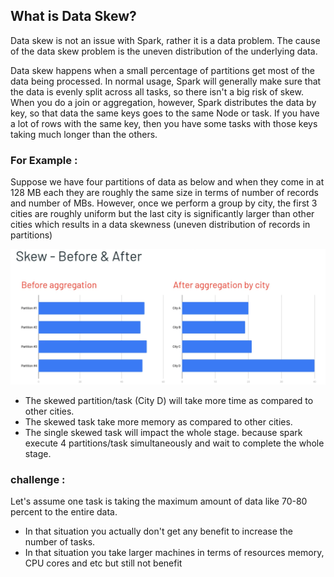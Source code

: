 ## What is Data Skew?
Data skew is not an issue with Spark, rather it is a data problem. The cause of the data skew problem is the uneven distribution of the underlying data.

Data skew happens when a small percentage of partitions get most of the data being processed. In normal usage, Spark will generally make sure that the data is evenly split across all tasks, so there isn't a big risk of skew. When you do a join or aggregation, however, Spark distributes the data by key, so that data the same keys goes to the same Node or task. If you have a lot of rows with the same key, then you have some tasks with those keys taking much longer than the others.

### For Example :
Suppose we have four partitions of data as below and when they come in at 128 MB each they are roughly the same size in terms of number of records and number of MBs. However, once we perform a group by city, the first 3 cities are roughly uniform but the last city is significantly larger than other cities which results in a data skewness (uneven distribution of records in partitions)

![Spark](https://github.com/gurditsingh/blog/blob/gh-pages/_screenshots/spark-data-skew.png?raw=true)

 - The skewed partition/task (City D) will take more time as compared to other cities.
 - The skewed task take more memory as compared to other cities.
 - The single skewed task will impact the whole stage. because spark execute 4 partitions/task simultaneously and wait to complete the whole stage.

### challenge :
Let's assume one task is taking the maximum amount of data like 70-80 percent to the entire data.

 - In that situation you actually don't get any benefit to increase the number of tasks.
 - In that situation you take larger machines in terms of resources memory, CPU cores and etc but still not benefit

<!--stackedit_data:
eyJoaXN0b3J5IjpbLTE3OTU0MDAzMjMsLTUzOTY4MDQxNCw4Mz
k4MzQyOTEsMTg3MTM1NDkwNCwxMTI5NDM4Nzg1LDExMjk3OTA4
MjYsMTUzODIzMzMyNCwtMjA3MDIzMzg2Niw0MDE3OTI5MTEsNz
E2NTIwMDg4LC0zNjY4MDQ1MDMsLTE3MDA0MjgzMDEsMTUxMjQ4
NTMwOCwxMjc2ODU2MjYsLTIwMjcxOTc5ODUsMTQwMTY4NjY2Mi
wtMTE0MDE5MjQ5NywtNTIzMDIxNzgzLC0yNTQxNjI2NSwtMTI5
ODI5NjQ5Nl19
-->